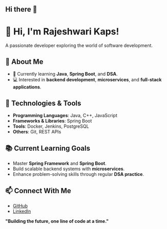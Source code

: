 ## Hi there 👋

# 👋 Hi, I'm Rajeshwari Kaps!

A passionate developer exploring the world of software development.

## 🚀 About Me
- 🌱 Currently learning **Java**, **Spring Boot**, and **DSA**.
- 💻 Interested in **backend development**, **microservices**, and **full-stack applications**.

## 🔧 Technologies & Tools
- **Programming Languages**: Java, C++, JavaScript
- **Frameworks & Libraries**: Spring Boot
- **Tools**: Docker, Jenkins, PostgreSQL
- **Others**: Git, REST APIs

## 📚 Current Learning Goals
- Master **Spring Framework** and **Spring Boot**.
- Build scalable backend systems with **microservices**.
- Enhance problem-solving skills through regular **DSA practice**.

## 📫 Connect With Me
- [GitHub](https://github.com/CelestiaFawkes)
- [LinkedIn](https://www.linkedin.com/in/rajeshwari-kapse-7a6b1b301)  

**"Building the future, one line of code at a time."**
